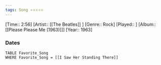 ```yaml
---
tags: Song ⭐⭐⭐⭐⭐ 
---
```

[Time:: 2:56]
[Artist:: [[The Beatles]] ]
[Genre:: Rock]
[Played:: ]
[Album:: [[Please Please Me (1963)]]]
[Year:: 1963]
### Dates
````dataview
TABLE Favorite_Song
WHERE Favorite_Song = [[I Saw Her Standing There]]
````